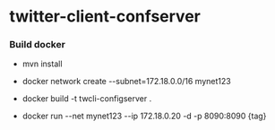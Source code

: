 # twitter-client-confserver

### Build docker
- mvn install

- docker network create --subnet=172.18.0.0/16 mynet123
- docker build -t twcli-configserver .
- docker run --net mynet123 --ip 172.18.0.20  -d -p 8090:8090  {tag}
